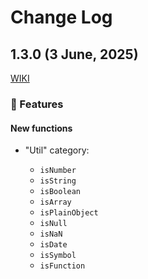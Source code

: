 # Change Log

## 1.3.0 (3 June, 2025)

[WIKI](https://github.com/or-temka/shegit/wiki/Changelog#v130)

### 🚀 Features

#### New functions

- "Util" category:

  - `isNumber`
  - `isString`
  - `isBoolean`
  - `isArray`
  - `isPlainObject`
  - `isNull`
  - `isNaN`
  - `isDate`
  - `isSymbol`
  - `isFunction`
